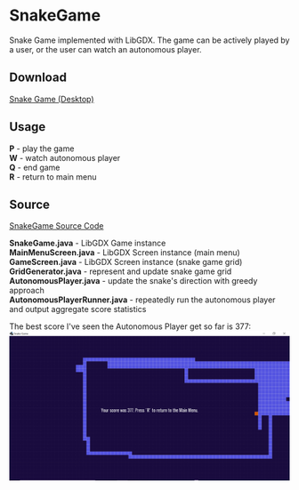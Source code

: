 # SnakeGame
Snake Game implemented with LibGDX. The game can be actively played by a user, or the user can watch an autonomous player.

## Download
[Snake Game (Desktop)](https://github.com/vakumar1/SnakeGame/raw/master/SnakeGameDesktop.jar)

## Usage
**P** - play the game<br>
**W** - watch autonomous player<br>
**Q** - end game<br>
**R** - return to main menu<br>

## Source
[SnakeGame Source Code](https://github.com/vakumar1/SnakeGame/tree/master/core/src/com/github/vakumar1/SnakeGame)

**SnakeGame.java** - LibGDX Game instance<br>
**MainMenuScreen.java** - LibGDX Screen instance (main menu)<br>
**GameScreen.java** - LibGDX Screen instance (snake game grid)<br>
**GridGenerator.java** - represent and update snake game grid<br>
**AutonomousPlayer.java** - update the snake's direction with greedy approach<br>
**AutonomousPlayerRunner.java** - repeatedly run the autonomous player and output aggregate score statistics<br>

The best score I've seen the Autonomous Player get so far is 377:
![Alt text](snakegame_best_score.png?raw=true "Title")
    
